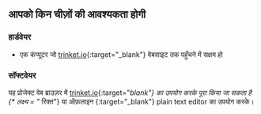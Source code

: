 ## आपको किन चीज़ों की आवश्यकता होगी

### हार्डवेयर

+ एक कंप्यूटर जो [trinket.io](https://trinket.io){:target="_blank"} वेबसाइट तक पहुँचने में सक्षम हो

### सॉफ्टवेयर

यह प्रोजेक्ट वेब ब्राउज़र में [trinket.io](https://trinket.io){:target="_blank"} का उपयोग करके पूरा किया जा सकता है {* लक्ष्य = "_ रिक्त"} या ऑफ़लाइन {:target="_blank"} plain text editor का उपयोग करके।